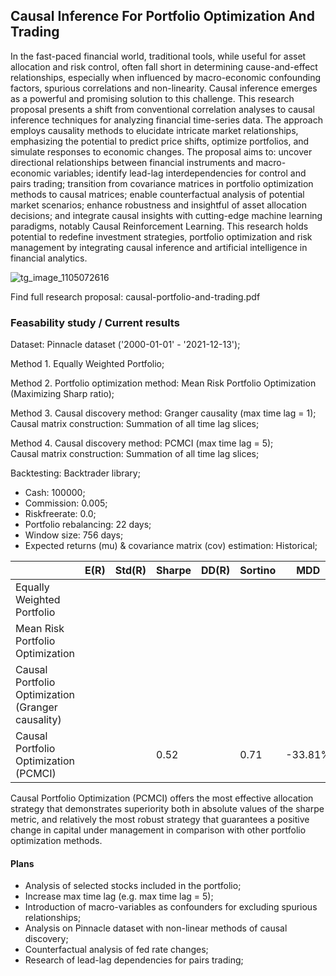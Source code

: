 ## Causal Inference For Portfolio Optimization And Trading

In the fast-paced financial world, traditional tools, while useful for asset allocation and risk control, often fall short in determining cause-and-effect relationships, especially when influenced by macro-economic confounding factors, spurious correlations and non-linearity. Causal inference emerges as a powerful and promising solution to this challenge. This research proposal presents a shift from conventional correlation analyses to causal inference techniques for analyzing financial time-series data. The approach employs causality methods to elucidate intricate market relationships, emphasizing the potential to predict price shifts, optimize portfolios, and simulate responses to economic changes. The proposal aims to: uncover directional relationships between financial instruments and macro-economic variables; identify lead-lag interdependencies for control and pairs trading; transition from covariance matrices in portfolio optimization methods to causal matrices; enable counterfactual analysis of potential market scenarios; enhance robustness and insightful of asset allocation decisions; and integrate causal insights with cutting-edge machine learning paradigms, notably Causal Reinforcement Learning. This research holds potential to redefine investment strategies, portfolio optimization and risk management by integrating causal inference and artificial intelligence in financial analytics.

![tg_image_1105072616](https://github.com/george-nigm/causal-portfolio-and-trading/assets/48650320/78a8408f-306d-49d3-bed2-6094a3b4ec23)

Find full research proposal: causal-portfolio-and-trading.pdf

### Feasability study / Current results

Dataset: Pinnacle dataset ('2000-01-01' - '2021-12-13');

Method 1. Equally Weighted Portfolio;

Method 2. Portfolio optimization method: Mean Risk Portfolio Optimization (Maximizing Sharp ratio);

Method 3. Causal discovery method: Granger causality (max time lag = 1);<br>
Causal matrix construction: Summation of all time lag slices; <br>

Method 4. Causal discovery method: PCMCI (max time lag = 5);<br>
Causal matrix construction: Summation of all time lag slices; <br>

Backtesting: Backtrader library; <br>
- Cash: 100000; <br>
- Commission: 0.005; <br>
- Riskfreerate: 0.0;
- Portfolio rebalancing: 22 days; <br>
- Window size: 756 days; <br>
- Expected returns (mu) & covariance matrix (cov) estimation: Historical; <br>

|                                                   | E(R) | Std(R) | Sharpe | DD(R) | Sortino | MDD     |
|---------------------------------------------------|------|--------|--------|-------|---------|---------|
| Equally Weighted Portfolio                        |      |        |        |       |         |         |
| Mean Risk Portfolio Optimization                  |      |        |        |       |         |         |
| Causal Portfolio Optimization (Granger causality) |      |        |        |       |         |         |
| Causal Portfolio Optimization (PCMCI)             |      |        | 0.52   |       | 0.71    | -33.81% |

Causal Portfolio Optimization (PCMCI) offers the most effective allocation strategy that demonstrates superiority both in absolute values of the sharpe metric, and relatively the most robust strategy that guarantees a positive change in capital under management in comparison with other portfolio optimization methods.

#### Plans 
- Analysis of selected stocks included in the portfolio;
- Increase max time lag (e.g. max time lag = 5);
- Introduction of macro-variables as confounders for excluding spurious relationships;
- Analysis on Pinnacle dataset with non-linear methods of causal discovery;
- Counterfactual analysis of fed rate changes;
- Research of lead-lag dependencies for pairs trading;
